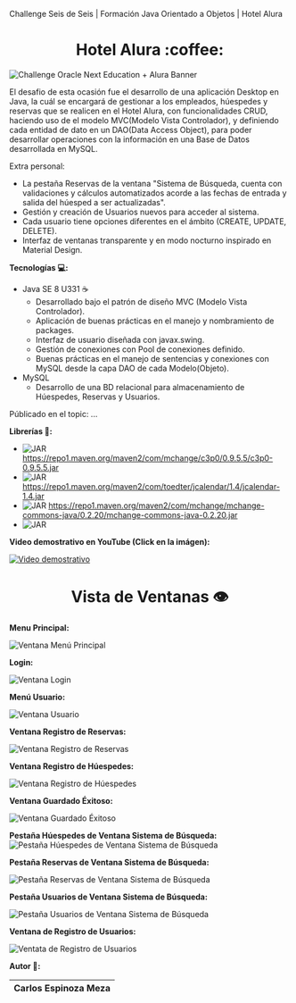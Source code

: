 Challenge Seis de Seis | Formación Java Orientado a Objetos | Hotel Alura

<h1 align="center">Hotel Alura :coffee:</h1>

![Challenge Oracle Next Education + Alura Banner](https://raw.githubusercontent.com/EduardoUT/CRUD-Alura-Hotel-ONE-Alura_Challenge/master/src/mx/com/alurahotel/imagenes/challengeImage.jpg)

El desafio de esta ocasión fue el desarrollo de una aplicación Desktop en Java, la cuál 
se encargará de gestionar a los empleados, húespedes y reservas que se realicen en el Hotel Alura,
con funcionalidades CRUD, haciendo uso de el modelo MVC(Modelo Vista Controlador), y definiendo cada
entidad de dato en un DAO(Data Access Object), para poder desarrollar operaciones con la información
en una Base de Datos desarrollada en MySQL.

Extra personal:
- La pestaña Reservas de la ventana "Sistema de Búsqueda, cuenta con validaciones y cálculos
automatizados acorde a las fechas de entrada y salida del húesped a ser actualizadas".
- Gestión y creación de Usuarios nuevos para acceder al sistema.
- Cada usuario tiene opciones diferentes en el ámbito (CREATE, UPDATE, DELETE).
- Interfaz de ventanas transparente y en modo nocturno inspirado en Material Design.

**Tecnologías 💻:**

   - Java SE 8 U331 :coffee:
      - Desarrollado bajo el patrón de diseño MVC (Modelo Vista Controlador).
      - Aplicación de buenas prácticas en el manejo y nombramiento de packages.
      - Interfaz de usuario diseñada con javax.swing.
      - Gestión de conexiones con Pool de conexiones definido.
      - Buenas prácticas en el manejo de sentencias y conexiones con MySQL desde la
      capa DAO de cada Modelo(Objeto).
   - MySQL
      - Desarrollo de una BD relacional para almacenamiento de Húespedes, Reservas y Usuarios.
      
Públicado en el topic:
...

**Librerías 📖:**

   - ![JAR](https://img.shields.io/badge/c3p0--0.9.5.5-JAR-blue) https://repo1.maven.org/maven2/com/mchange/c3p0/0.9.5.5/c3p0-0.9.5.5.jar
   - ![JAR](https://img.shields.io/badge/jcalendar--1.4-JAR-blue) https://repo1.maven.org/maven2/com/toedter/jcalendar/1.4/jcalendar-1.4.jar
   - ![JAR](https://img.shields.io/badge/mchange--commons--java--0.2.20-JAR-blue) https://repo1.maven.org/maven2/com/mchange/mchange-commons-java/0.2.20/mchange-commons-java-0.2.20.jar
   - ![JAR](https://img.shields.io/badge/mysql--connector--java--8.0.29-JAR-blue)
   
**Video demostrativo en YouTube (Click en la imágen):**

[![Video demostrativo](https://img.youtube.com/vi/rR4tobMMCE8/0.jpg)](https://www.youtube.com/watch?v=rR4tobMMCE8)

<h1 align="center">Vista de Ventanas 👁️</h1>

**Menu Principal:**

![Ventana Menú Principal](https://raw.githubusercontent.com/EduardoUT/CRUD-Alura-Hotel-ONE-Alura_Challenge/master/src/mx/com/alurahotel/imagenes/menuPrincipal.PNG)

**Login:**

![Ventana Login](https://raw.githubusercontent.com/EduardoUT/CRUD-Alura-Hotel-ONE-Alura_Challenge/master/src/mx/com/alurahotel/imagenes/loginVentana.PNG)

**Menú Usuario:**

![Ventana Usuario](https://raw.githubusercontent.com/EduardoUT/CRUD-Alura-Hotel-ONE-Alura_Challenge/master/src/mx/com/alurahotel/imagenes/menuUsuario.PNG)

**Ventana Registro de Reservas:**

![Ventana Registro de Reservas](https://raw.githubusercontent.com/EduardoUT/CRUD-Alura-Hotel-ONE-Alura_Challenge/master/src/mx/com/alurahotel/imagenes/ventanaReservas.PNG)

**Ventana Registro de Húespedes:**

![Ventana Registro de Húespedes](https://raw.githubusercontent.com/EduardoUT/CRUD-Alura-Hotel-ONE-Alura_Challenge/master/src/mx/com/alurahotel/imagenes/ventanaHuespedes.PNG)

**Ventana Guardado Éxitoso:**

![Ventana Guardado Éxitoso](https://raw.githubusercontent.com/EduardoUT/CRUD-Alura-Hotel-ONE-Alura_Challenge/master/src/mx/com/alurahotel/imagenes/ventanaGuardadoExitoso.PNG)

**Pestaña Húespedes de Ventana Sistema de Búsqueda:**
![Pestaña Húespedes de Ventana Sistema de Búsqueda](https://raw.githubusercontent.com/EduardoUT/CRUD-Alura-Hotel-ONE-Alura_Challenge/master/src/mx/com/alurahotel/imagenes/busquedaHuespedes.PNG)

**Pestaña Reservas de Ventana Sistema de Búsqueda:**

![Pestaña Reservas de Ventana Sistema de Búsqueda](https://raw.githubusercontent.com/EduardoUT/CRUD-Alura-Hotel-ONE-Alura_Challenge/master/src/mx/com/alurahotel/imagenes/busquedaReservas.PNG)

**Pestaña Usuarios de Ventana Sistema de Búsqueda:**

![Pestaña Usuarios de Ventana Sistema de Búsqueda](https://raw.githubusercontent.com/EduardoUT/CRUD-Alura-Hotel-ONE-Alura_Challenge/master/src/mx/com/alurahotel/imagenes/busquedaUsuarios.PNG)

**Ventana de Registro de Usuarios:**

![Ventata de Registro de Usuarios](https://raw.githubusercontent.com/EduardoUT/CRUD-Alura-Hotel-ONE-Alura_Challenge/master/src/mx/com/alurahotel/imagenes/ventanaUsuario.PNG)

**Autor 🧑:**

| Carlos Espinoza Meza |
| :---: |
